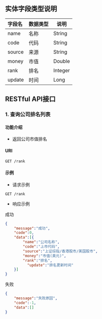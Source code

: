 

## 实体字段类型说明

| 字段名 | 数据类型 | 说明    |
| :----- | -------- | ------- |
| name   | 名称     | String  |
| code   | 代码     | String  |
| source | 来源     | String  |
| money  | 市值     | Double  |
| rank   | 排名     | Integer |
| update | 时间     | Long    |

## RESTful API接口

### 1. 查询公司排名列表

#### 功能介绍

- 返回公司市值排名

#### URI

```GET /rank```

#### 示例

- 请求示例

```GET /rank```

- 响应示例

成功

```json
{
    "message":"成功",
    "code":0,
    "data":[{
        "name":"公司名称",
        "code":"上市代码",
        "source":"上证综指/香港股市/美国股市",
        "money":"市值(美元)",
        "rank":"排名",
	      "update":"排名更新时间"
    }]
}
```

失败

```json
{    
    "message":"失败原因",
    "code":-1,
    "data":[]
}
```

